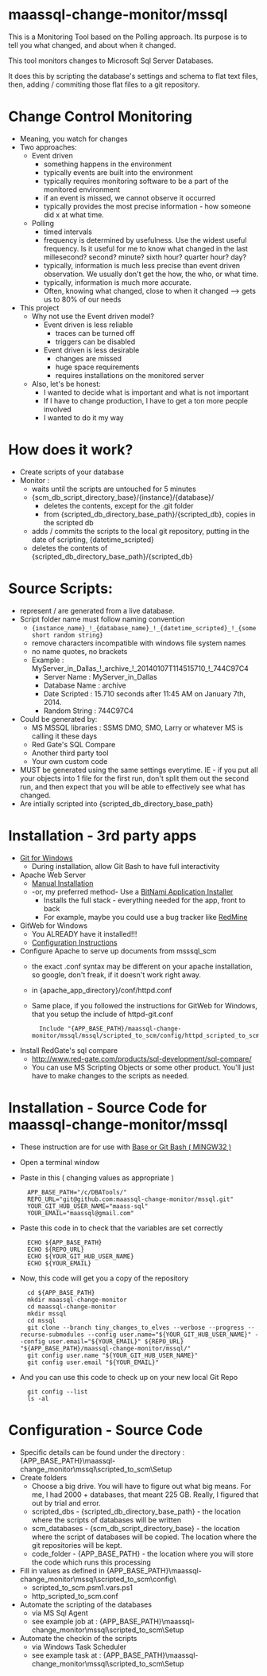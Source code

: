 maassql-change-monitor/mssql
=============================
This is a Monitoring Tool based on the Polling approach.  Its purpose is to tell you what changed, and about when it changed.

This tool monitors changes to Microsoft Sql Server Databases.

It does this by scripting the database's settings and schema to flat text files, then, adding / commiting those flat files to a git repository.

Change Control Monitoring
=========================
* Meaning, you watch for changes
* Two approaches:
  * Event driven
    * something happens in the environment
    * typically events are built into the environment
    * typically requires monitoring software to be a part of the monitored environment
    * if an event is missed, we cannot observe it occurred
    * typically provides the most precise information - how someone did x at what time.
  * Polling
    * timed intervals
    * frequency is determined by usefulness.  Use the widest useful frequency.  Is it useful for me to know what changed in the last millesecond?  second?  minute?  sixth hour?  quarter hour?  day?
    * typically, information is much less precise than event driven observation.  We usually don't get the how, the who, or what time.
    * typically, information is much more accurate.
    * Often, knowing what changed, close to when it changed --> gets us to 80% of our needs
* This project
  * Why not use the Event driven model?
    * Event driven is less reliable
      * traces can be turned off 
      * triggers can be disabled
    * Event driven is less desirable 
      * changes are missed 
      * huge space requirements 
      * requires installations on the monitored server
  * Also, let's be honest:
    * I wanted to decide what is important and what is not important
    * If I have to change production, I have to get a ton more people involved
    * I wanted to do it my way

How does it work?
==============================
* Create scripts of your database
* Monitor :
  * waits until the scripts are untouched for 5 minutes
  * {scm_db_script_directory_base}/{instance}/{database}/
    * deletes the contents, except for the .git folder
    * from {scripted_db_directory_base_path}/{scripted_db}, copies in the scripted db
  * adds / commits the scripts to the local git repository, putting in the date of scripting, {datetime_scripted}
  * deletes the contents of {scripted_db_directory_base_path}/{scripted_db}

Source Scripts:
==================
* represent / are generated from a live database.
* Script folder name must follow naming convention
  * <code>{instance_name}\_!\_{database_name}\_!\_{datetime_scripted}\_!\_{some short random string}</code>
  * remove characters incompatible with windows file system names
  * no name quotes, no brackets
  * Example : MyServer\_in\_Dallas\_!\_archive\_!\_20140107T114515710\_!\_744C97C4 
    * Server Name   : MyServer_in_Dallas
    * Database Name : archive
    * Date Scripted : 15.710 seconds after 11:45 AM on January 7th, 2014.
    * Random String : 744C97C4
* Could be generated by:
  * MS MSSQL libraries : SSMS DMO, SMO, Larry or whatever MS is calling it these days 
  * Red Gate's SQL Compare
  * Another third party tool
  * Your own custom code
* MUST be generated using the same settings everytime.  IE - if you put all your objects into 1 file for the first run, don't split them out the second run, and then expect that you will be able to effectively see what has changed.
* Are intially scripted into {scripted_db_directory_base_path}


Installation - 3rd party apps
==================
* [Git for Windows](http://git-scm.com/download/win)
  * During installation, allow Git Bash to have full interactivity
* Apache Web Server
  * [Manual Installation](http://httpd.apache.org/docs/2.2/platform/windows.html)
  * -or, my preferred method- Use a [BitNami Application Installer](http://bitnami.com/stacks)
    * Installs the full stack - everything needed for the app, front to back
    * For example, maybe you could use a bug tracker like [RedMine](http://bitnami.com/stack/redmine)
* GitWeb for Windows
  * You ALREADY have it installed!!!
  * [Configuration Instructions](https://git.wiki.kernel.org/index.php/MSysGit:GitWeb)
* Configure Apache to serve up documents from msssql_scm
  * the exact .conf syntax may be different on your apache installation, so google, don't freak, if it doesn't work right away.
  * in {apache_app_directory}/conf/httpd.conf
  * Same place, if you followed the instructions for GitWeb for Windows, that you setup the include of httpd-git.conf

          Include "{APP_BASE_PATH}/maassql-change-monitor/mssql/mssql/scripted_to_scm/config/httpd_scripted_to_scm.conf"
* Install RedGate's sql compare
  * http://www.red-gate.com/products/sql-development/sql-compare/
  * You can use MS Scripting Objects or some other product.  You'll just have to make changes to the scripts as needed.

Installation - Source Code for maassql-change-monitor/mssql 
==================
* These instruction are for use with [Base or Git Bash ( MINGW32 )](http://git-scm.com/download/win)
* Open a terminal window
* Paste in this ( changing values as appropriate )

        APP_BASE_PATH="/c/DBATools/"
        REPO_URL="git@github.com:maassql-change-monitor/mssql.git"
        YOUR_GIT_HUB_USER_NAME="maass-sql"
        YOUR_EMAIL="maassql@gmail.com"
    
* Paste this code in to check that the variables are set correctly

        ECHO ${APP_BASE_PATH}
        ECHO ${REPO_URL}
        ECHO ${YOUR_GIT_HUB_USER_NAME}
        ECHO ${YOUR_EMAIL}
    
* Now, this code will get you a copy of the repository

        cd ${APP_BASE_PATH}
        mkdir maassql-change-monitor
        cd maassql-change-monitor
        mkdir mssql
        cd mssql
        git clone --branch tiny_changes_to_elves --verbose --progress --recurse-submodules --config user.name="${YOUR_GIT_HUB_USER_NAME}" --config user.email="${YOUR_EMAIL}" ${REPO_URL} "${APP_BASE_PATH}/maassql-change-monitor/mssql/"
        git config user.name "${YOUR_GIT_HUB_USER_NAME}"
        git config user.email "${YOUR_EMAIL}"
    
* And you can use this code to check up on your new local Git Repo  

        git config --list
        ls -al

Configuration - Source Code
==================
* Specific details can be found under the directory : {APP_BASE_PATH}\maassql-change_monitor\mssql\scripted_to_scm\Setup
* Create folders
  * Choose a big drive.  You will have to figure out what big means.  For me, I had 2000 + databases, that meant 225 GB.  Really, I figured that out by trial and error.
  * scripted_dbs   - {scripted_db_directory_base_path} - the location where the scripts of databases will be written
  * scm_databases  - {scm_db_script_directory_base} - the location where the script of databases will be copied.  The location where the git repositories will be kept.
  * code_folder    - {APP_BASE_PATH} - the location where you will store the code which runs this processing
* Fill in values as defined in {APP_BASE_PATH}\maassql-change_monitor\mssql\scripted_to_scm\config\
  * scripted_to_scm.psm1.vars.ps1
  * http_scripted_to_scm.conf
* Automate the scripting of the databases
  * via MS Sql Agent
  * see example job at : {APP_BASE_PATH}\maassql-change_monitor\mssql\scripted_to_scm\Setup
* Automate the checkin of the scripts
  * via Windows Task Scheduler
  * see example task at : {APP_BASE_PATH}\maassql-change_monitor\mssql\scripted_to_scm\Setup





